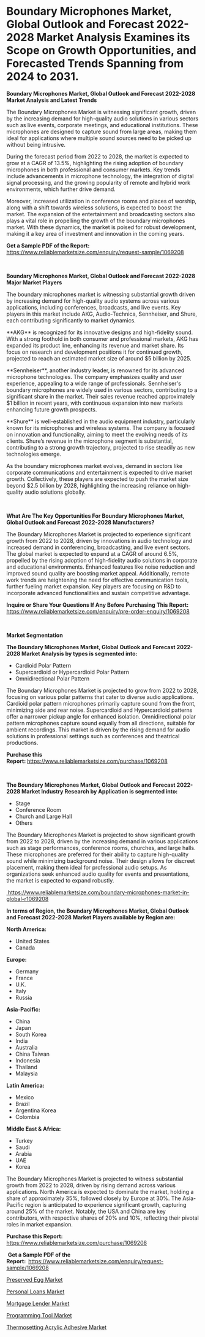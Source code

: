<p><h1>Boundary Microphones Market, Global Outlook and Forecast 2022-2028 Market Analysis Examines its Scope on Growth Opportunities, and Forecasted Trends Spanning from 2024 to 2031.</h1></p><p><strong>Boundary Microphones Market, Global Outlook and Forecast 2022-2028 Market Analysis and Latest Trends</strong></p>
<p><p>The Boundary Microphones Market is witnessing significant growth, driven by the increasing demand for high-quality audio solutions in various sectors such as live events, corporate meetings, and educational institutions. These microphones are designed to capture sound from large areas, making them ideal for applications where multiple sound sources need to be picked up without being intrusive. </p><p>During the forecast period from 2022 to 2028, the market is expected to grow at a CAGR of 13.5%, highlighting the rising adoption of boundary microphones in both professional and consumer markets. Key trends include advancements in microphone technology, the integration of digital signal processing, and the growing popularity of remote and hybrid work environments, which further drive demand.</p><p>Moreover, increased utilization in conference rooms and places of worship, along with a shift towards wireless solutions, is expected to boost the market. The expansion of the entertainment and broadcasting sectors also plays a vital role in propelling the growth of the boundary microphones market. With these dynamics, the market is poised for robust development, making it a key area of investment and innovation in the coming years.</p></p>
<p><strong>Get a Sample PDF of the Report:&nbsp;</strong> <a href="https://www.reliablemarketsize.com/enquiry/request-sample/1069208?utm_campaign=1842&utm_medium=2&utm_source=Github&utm_content=ia&utm_term=04122024&utm_id=boundary-microphones-market-global-outlook-and-forecast-2022-2028">https://www.reliablemarketsize.com/enquiry/request-sample/1069208</a></p>
<p>&nbsp;</p>
<p><strong>Boundary Microphones Market, Global Outlook and Forecast 2022-2028 Major Market Players</strong></p>
<p><p>The boundary microphones market is witnessing substantial growth driven by increasing demand for high-quality audio systems across various applications, including conferences, broadcasts, and live events. Key players in this market include AKG, Audio-Technica, Sennheiser, and Shure, each contributing significantly to market dynamics.</p><p>**AKG** is recognized for its innovative designs and high-fidelity sound. With a strong foothold in both consumer and professional markets, AKG has expanded its product line, enhancing its revenue and market share. Its focus on research and development positions it for continued growth, projected to reach an estimated market size of around $5 billion by 2025.</p><p>**Sennheiser**, another industry leader, is renowned for its advanced microphone technologies. The company emphasizes quality and user experience, appealing to a wide range of professionals. Sennheiser's boundary microphones are widely used in various sectors, contributing to a significant share in the market. Their sales revenue reached approximately $1 billion in recent years, with continuous expansion into new markets enhancing future growth prospects.</p><p>**Shure** is well-established in the audio equipment industry, particularly known for its microphones and wireless systems. The company is focused on innovation and functionality, aiming to meet the evolving needs of its clients. Shure’s revenue in the microphone segment is substantial, contributing to a strong growth trajectory, projected to rise steadily as new technologies emerge.</p><p>As the boundary microphones market evolves, demand in sectors like corporate communications and entertainment is expected to drive market growth. Collectively, these players are expected to push the market size beyond $2.5 billion by 2028, highlighting the increasing reliance on high-quality audio solutions globally.</p></p>
<p>&nbsp;</p>
<p><strong>What Are The Key Opportunities For Boundary Microphones Market, Global Outlook and Forecast 2022-2028 Manufacturers?</strong></p>
<p><p>The Boundary Microphones Market is projected to experience significant growth from 2022 to 2028, driven by innovations in audio technology and increased demand in conferencing, broadcasting, and live event sectors. The global market is expected to expand at a CAGR of around 6.5%, propelled by the rising adoption of high-fidelity audio solutions in corporate and educational environments. Enhanced features like noise reduction and improved sound quality are boosting market appeal. Additionally, remote work trends are heightening the need for effective communication tools, further fueling market expansion. Key players are focusing on R&D to incorporate advanced functionalities and sustain competitive advantage.</p></p>
<p><strong>Inquire or Share Your Questions If Any Before Purchasing This Report:</strong> <a href="https://www.reliablemarketsize.com/enquiry/pre-order-enquiry/1069208?utm_campaign=1842&utm_medium=2&utm_source=Github&utm_content=ia&utm_term=04122024&utm_id=boundary-microphones-market-global-outlook-and-forecast-2022-2028">https://www.reliablemarketsize.com/enquiry/pre-order-enquiry/1069208</a></p>
<p>&nbsp;</p>
<p><strong>Market Segmentation</strong></p>
<p><strong>The Boundary Microphones Market, Global Outlook and Forecast 2022-2028 Market Analysis by types is segmented into:</strong></p>
<p><ul><li>Cardioid Polar Pattern</li><li>Supercardioid or Hypercardioid Polar Pattern</li><li>Omnidirectional Polar Pattern</li></ul></p>
<p><p>The Boundary Microphones Market is projected to grow from 2022 to 2028, focusing on various polar patterns that cater to diverse audio applications. Cardioid polar pattern microphones primarily capture sound from the front, minimizing side and rear noise. Supercardioid and Hypercardioid patterns offer a narrower pickup angle for enhanced isolation. Omnidirectional polar pattern microphones capture sound equally from all directions, suitable for ambient recordings. This market is driven by the rising demand for audio solutions in professional settings such as conferences and theatrical productions.</p></p>
<p><strong>Purchase this Report:&nbsp;</strong><a href="https://www.reliablemarketsize.com/purchase/1069208?utm_campaign=1842&utm_medium=2&utm_source=Github&utm_content=ia&utm_term=04122024&utm_id=boundary-microphones-market-global-outlook-and-forecast-2022-2028">https://www.reliablemarketsize.com/purchase/1069208</a></p>
<p>&nbsp;</p>
<p><strong>The Boundary Microphones Market, Global Outlook and Forecast 2022-2028 Market Industry Research by Application is segmented into:</strong></p>
<p><ul><li>Stage</li><li>Conference Room</li><li>Church and Large Hall</li><li>Others</li></ul></p>
<p><p>The Boundary Microphones Market is projected to show significant growth from 2022 to 2028, driven by the increasing demand in various applications such as stage performances, conference rooms, churches, and large halls. These microphones are preferred for their ability to capture high-quality sound while minimizing background noise. Their design allows for discreet placement, making them ideal for professional audio setups. As organizations seek enhanced audio quality for events and presentations, the market is expected to expand robustly.</p></p>
<p><a href="https://www.reliablemarketsize.com/boundary-microphones-market-in-global-r1069208?utm_campaign=1842&utm_medium=2&utm_source=Github&utm_content=ia&utm_term=04122024&utm_id=boundary-microphones-market-global-outlook-and-forecast-2022-2028">&nbsp;https://www.reliablemarketsize.com/boundary-microphones-market-in-global-r1069208</a></p>
<p><strong>In terms of Region, the Boundary Microphones Market, Global Outlook and Forecast 2022-2028 Market Players available by Region are:</strong></p>
<p>
    <p> <strong> North America: </strong>
        <ul>
            <li>United States</li>
            <li>Canada</li>
        </ul>
        </p> 
    <p> <strong> Europe: </strong>
        <ul>
            <li>Germany</li>
            <li>France</li>
            <li>U.K.</li>
            <li>Italy</li>
            <li>Russia</li>
        </ul>
        </p> 
    <p> <strong> Asia-Pacific: </strong>
        <ul>
            <li>China</li>
            <li>Japan</li>
            <li>South Korea</li>
            <li>India</li>
            <li>Australia</li>
            <li>China Taiwan</li>
            <li>Indonesia</li>
            <li>Thailand</li>
            <li>Malaysia</li>
        </ul>
        </p> 
    <p> <strong> Latin America: </strong>
        <ul>
            <li>Mexico</li>
            <li>Brazil</li>
            <li>Argentina Korea</li>
            <li>Colombia</li>
        </ul>
        </p> 
    <p> <strong> Middle East & Africa: </strong>
        <ul>
            <li>Turkey</li>
            <li>Saudi</li>
            <li>Arabia</li>
            <li>UAE</li>
            <li>Korea</li>
        </ul>
    </p>
    </p>
<p><p>The Boundary Microphones Market is projected to witness substantial growth from 2022 to 2028, driven by rising demand across various applications. North America is expected to dominate the market, holding a share of approximately 35%, followed closely by Europe at 30%. The Asia-Pacific region is anticipated to experience significant growth, capturing around 25% of the market. Notably, the USA and China are key contributors, with respective shares of 20% and 10%, reflecting their pivotal roles in market expansion.</p></p>
<p><strong>Purchase this Report: </strong><a href="https://www.reliablemarketsize.com/purchase/1069208?utm_campaign=1842&utm_medium=2&utm_source=Github&utm_content=ia&utm_term=04122024&utm_id=boundary-microphones-market-global-outlook-and-forecast-2022-2028">https://www.reliablemarketsize.com/purchase/1069208</a></p>
<p>&nbsp;<strong>Get a Sample PDF of the Report:&nbsp;&nbsp;</strong><a href="https://www.reliablemarketsize.com/enquiry/request-sample/1069208?utm_campaign=1842&utm_medium=2&utm_source=Github&utm_content=ia&utm_term=04122024&utm_id=boundary-microphones-market-global-outlook-and-forecast-2022-2028">https://www.reliablemarketsize.com/enquiry/request-sample/1069208</a></p>
<p><strong></strong></p>
<p><p><a href="https://www.linkedin.com/pulse/size-estimationof-preserved-egg-market-forecast-ofthe-growth-ywute?utm_campaign=1842&utm_medium=2&utm_source=Github&utm_content=ia&utm_term=04122024&utm_id=boundary-microphones-market-global-outlook-and-forecast-2022-2028">Preserved Egg Market</a></p><p><a href="https://www.linkedin.com/pulse/strategic-market-outlook-personal-loans-key-drivers-growth-trends-shcgf?utm_campaign=1842&utm_medium=2&utm_source=Github&utm_content=ia&utm_term=04122024&utm_id=boundary-microphones-market-global-outlook-and-forecast-2022-2028">Personal Loans Market</a></p><p><a href="https://www.linkedin.com/pulse/mortgage-lender-market-size-application-revenue-forecast-from-a6zaf?utm_campaign=1842&utm_medium=2&utm_source=Github&utm_content=ia&utm_term=04122024&utm_id=boundary-microphones-market-global-outlook-and-forecast-2022-2028">Mortgage Lender Market</a></p><p><a href="https://issuu.com/reportprime-2/docs/programming-tool-market-size-2030.pptx?utm_campaign=1842&utm_medium=2&utm_source=Github&utm_content=ia&utm_term=04122024&utm_id=boundary-microphones-market-global-outlook-and-forecast-2022-2028">Programming Tool Market</a></p><p><a href="https://issuu.com/reportprime-2/docs/thermosetting-acrylic-adhesive-market-size-2030.pp?utm_campaign=1842&utm_medium=2&utm_source=Github&utm_content=ia&utm_term=04122024&utm_id=boundary-microphones-market-global-outlook-and-forecast-2022-2028">Thermosetting Acrylic Adhesive Market</a></p></p>
